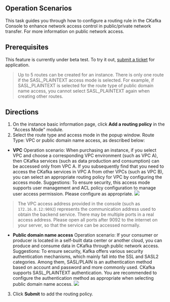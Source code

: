 ## Operation Scenarios
This task guides you through how to configure a routing rule in the CKafka Console to enhance network access control in public/private network transfer. For more information on public network access.<!-- see [User Access Control (ACL and User Management)]()-->

## Prerequisites
This feature is currently under beta test. To try it out, [submit a ticket](https://console.cloud.tencent.com/workorder/category?level1_id=6&level2_id=335&source=0&data_title=%E6%B6%88%E6%81%AF%E9%98%9F%E5%88%97CMQ/CKAFKA/IoT%20MQ&step=1) for application.
> Up to 5 routes can be created for an instance. There is only one route if the SASL_PLAINTEXT access mode is selected. For example, if SASL_PLAINTEXT is selected for the route type of public domain name access, you cannot select SASL_PLAINTEXT again when creating other routes.

## Directions
1. On the instance basic information page, click **Add a routing policy** in the "Access Mode" module.
2. Select the route type and access mode in the popup window.
Route Type: VPC or public domain name access, as described below:
 - **VPC**
Operation scenario: When purchasing an instance, if you select VPC and choose a corresponding VPC environment (such as VPC A), then CKafka services (such as data production and consumption) can be accessed only from VPC A. If you subsequently find that you need to access the CKafka services in VPC A from other VPCs (such as VPC B), you can select an appropriate routing policy for VPC by configuring the access mode.
Suggestions: To ensure security, this access mode supports user management and ACL policy configuration to manage user access permission. Please configure as appropriate.
![](https://main.qcloudimg.com/raw/f91dd0f14b5728f0af914de187bfcc6d.png)
>The VPC access address provided in the console (such as `172.16.0.12:9092`) represents the communication address used to obtain the backend service. There may be multiple ports in a real access address. Please open all ports after 9092 to the internet on your server, so that the service can be accessed normally.
 - **Public domain name access**
Operation scenario: If your consumer or producer is located in a self-built data center or another cloud, you can produce and consume data in CKafka through public network access.
Suggestions: To ensure security, Kafka offers various security authentication mechanisms, which mainly fall into the SSL and SASL2 categories. Among them, SASL/PLAIN is an authentication method based on account and password and more commonly used. CKafka supports SASL_PLAINTEXT authentication. You are recommended to configure the authentication method as appropriate when selecting public domain name access.
![](https://main.qcloudimg.com/raw/c68d11b05638632b2f0f862feb0881eb.png)
3. Click **Submit** to add the routing policy.

